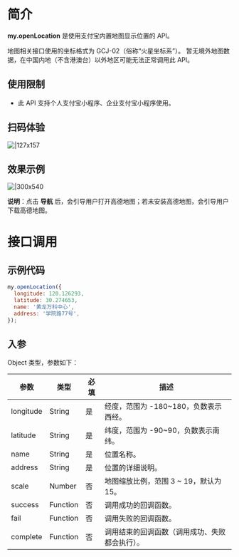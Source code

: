 
# 简介
**my.openLocation** 是使用支付宝内置地图显示位置的 API。

地图相关接口使用的坐标格式为 GCJ-02（俗称“火星坐标系”）。
暂无境外地图数据，在中国内地（不含港澳台）以外地区可能无法正常调用此 API。

## 使用限制
- 此 API 支持个人支付宝小程序、企业支付宝小程序使用。

## 扫码体验
![|127x157](https://gw.alipayobjects.com/zos/skylark-tools/public/files/d24dde5bf8bd8b7c34f38dd33b8c589b.jpeg#align=left&display=inline&height=157&margin=%5Bobject%20Object%5D&originHeight=157&originWidth=127&status=done&style=stroke&width=127)

## 效果示例
![|300x540](https://gw.alipayobjects.com/zos/skylark-tools/public/files/5468fba94664d5e279a2acc5ed365ac6.gif#align=left&display=inline&height=540&margin=%5Bobject%20Object%5D&originHeight=540&originWidth=300&status=done&style=stroke&width=300)

**说明**：点击 **导航** 后，会引导用户打开高德地图；若未安装高德地图，会引导用户下载高德地图。

# 接口调用

## 示例代码
```javascript
my.openLocation({
  longitude: 120.126293,
  latitude: 30.274653,
  name: '黄龙万科中心',
  address: '学院路77号',
});
```

## 入参
Object 类型，参数如下：

| **参数** | **类型** | **必填** | **描述** |
| --- | --- | --- | --- |
| longitude | String | 是 | 经度，范围为 -180~180，负数表示西经。|
| latitude | String | 是 | 纬度，范围为 -90~90，负数表示南纬。 |
| name | String | 是 | 位置名称。 |
| address | String | 是 | 位置的详细说明。 |
| scale | Number | 否 | 地图缩放比例，范围 3 ~ 19，默认为 15。 |
| success | Function | 否 | 调用成功的回调函数。 |
| fail | Function | 否 | 调用失败的回调函数。 |
| complete | Function | 否 | 调用结束的回调函数（调用成功、失败都会执行）。 |
